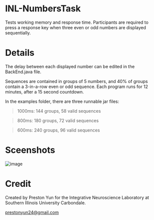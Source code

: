 # INL-NumbersTask
Tests working memory and response time. Participants are required to press a response key when three even or odd numbers are displayed sequentially.

# Details

The delay between each displayed number can be edited in the BackEnd.java file.

Sequences are contained in groups of 5 numbers, and 40% of groups contain a 3-in-a-row even or odd sequence. Each program runs for 12 minutes, after a 15 second countdown.

In the examples folder, there are three runnable jar files:

> 1000ms: 144 groups, 58 valid sequences

> 800ms: 180 groups, 72 valid sequences

> 600ms: 240 groups, 96 valid sequences

# Sceenshots

![image](https://user-images.githubusercontent.com/40635145/192858935-94193462-1a76-4597-a877-b2481f18ca66.png)


# Credit

Created by Preston Yun for the Integrative Neuroscience Laboratory at Southern Illinois University Carbondale.

prestonyun24@gmail.com
